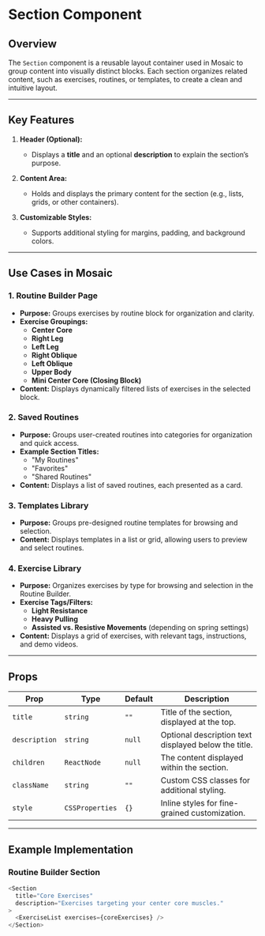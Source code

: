 # Section Component

## Overview
The `Section` component is a reusable layout container used in Mosaic to group content into visually distinct blocks. Each section organizes related content, such as exercises, routines, or templates, to create a clean and intuitive layout.

---

## Key Features

1. **Header (Optional):**
   - Displays a **title** and an optional **description** to explain the section’s purpose.

2. **Content Area:**
   - Holds and displays the primary content for the section (e.g., lists, grids, or other containers).

3. **Customizable Styles:**
   - Supports additional styling for margins, padding, and background colors.

---

## Use Cases in Mosaic

### 1. **Routine Builder Page**
   - **Purpose:** Groups exercises by routine block for organization and clarity.
   - **Exercise Groupings:**
     - **Center Core**
     - **Right Leg**
     - **Left Leg**
     - **Right Oblique**
     - **Left Oblique**
     - **Upper Body**
     - **Mini Center Core (Closing Block)**  
   - **Content:** Displays dynamically filtered lists of exercises in the selected block.

### 2. **Saved Routines**
   - **Purpose:** Groups user-created routines into categories for organization and quick access.
   - **Example Section Titles:**
     - "My Routines"
     - "Favorites"
     - "Shared Routines"
   - **Content:** Displays a list of saved routines, each presented as a card.

### 3. **Templates Library**
   - **Purpose:** Groups pre-designed routine templates for browsing and selection.
   - **Content:** Displays templates in a list or grid, allowing users to preview and select routines.

### 4. **Exercise Library**
   - **Purpose:** Organizes exercises by type for browsing and selection in the Routine Builder.
   - **Exercise Tags/Filters:**
     - **Light Resistance**
     - **Heavy Pulling**
     - **Assisted vs. Resistive Movements** (depending on spring settings)  
   - **Content:** Displays a grid of exercises, with relevant tags, instructions, and demo videos.

---

## Props

| **Prop**      | **Type**          | **Default**  | **Description**                                      |
|---------------|-------------------|--------------|------------------------------------------------------|
| `title`       | `string`          | `""`         | Title of the section, displayed at the top.          |
| `description` | `string`          | `null`       | Optional description text displayed below the title. |
| `children`    | `ReactNode`       | `null`       | The content displayed within the section.            |
| `className`   | `string`          | `""`         | Custom CSS classes for additional styling.           |
| `style`       | `CSSProperties`   | `{}`         | Inline styles for fine-grained customization.        |

---

## Example Implementation

### **Routine Builder Section**
```javascript
<Section
  title="Core Exercises"
  description="Exercises targeting your center core muscles."
>
  <ExerciseList exercises={coreExercises} />
</Section>
